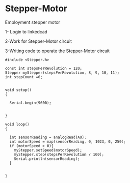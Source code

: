 # Stepper-Motor
Employment stepper motor

1- Login to linkedcad

2-Work for Stepper-Motor circuit

3-Writing code to operate the Stepper-Motor circuit
```
#include <Stepper.h>

const int stepsPerRevolution = 120;
Stepper myStepper(stepsPerRevolution, 8, 9, 10, 11);
int stepCount =0;

  
void setup()
{
  
  Serial.begin(9600);
  
  
}

void loop()
{
  
  int sensorReading = analogRead(A0);
  int motorSpeed = map(sensorReading, 0, 1023, 0, 250);
  if (motorSpeed > 0){
    myStepper.setSpeed(motorSpeed);
    myStepper.step(stepsPerRevolution / 100);
    Serial.println(sensorReading);
  }
  
  
}
```
